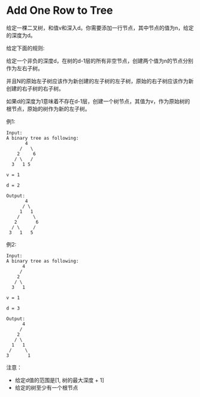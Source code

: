 # Add One Row to Tree

给定一棵二叉树，和值v和深入d。你需要添加一行节点，其中节点的值为n，给定的深度为d。

给定下面的规则:

给定一个非负的深度d，在树的d-1层的所有非空节点，创建两个值为n的节点分别作为左右子树。

并且N的原始左子树应该作为新创建的左子树的左子树，原始的右子树应该作为新创建的右子树的右子树。

如果d的深度为1意味着不存在d-1层，创建一个树节点，其值为v，作为原始树的根节点，原始的树作为新的左子树。

例1:

```
Input:
A binary tree as following:
       4
     /   \
    2     6
   / \   /
  3   1 5

v = 1

d = 2

Output:
       4
      / \
     1   1
    /     \
   2       6
  / \     /
 3   1   5
```

例2:

```
Input:
A binary tree as following:
      4
     /
    2
   / \
  3   1

v = 1

d = 3

Output:
      4
     /
    2
   / \
  1   1
 /     \
3       1

```

注意：

- 给定d值的范围是[1, 树的最大深度 + 1]
- 给定的树至少有一个根节点

